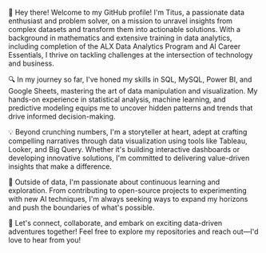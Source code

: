 👋 Hey there! Welcome to my GitHub profile! I'm Titus, a passionate data enthusiast and problem solver, on a mission to unravel insights from complex datasets and transform them into actionable solutions. With a background in mathematics and extensive training in data analytics, including completion of the ALX Data Analytics Program and AI Career Essentials, I thrive on tackling challenges at the intersection of technology and business.

🔍 In my journey so far, I've honed my skills in SQL, MySQL, Power BI, and Google Sheets, mastering the art of data manipulation and visualization. My hands-on experience in statistical analysis, machine learning, and predictive modeling equips me to uncover hidden patterns and trends that drive informed decision-making.

💡 Beyond crunching numbers, I'm a storyteller at heart, adept at crafting compelling narratives through data visualization using tools like Tableau, Looker, and Big Query. Whether it's building interactive dashboards or developing innovative solutions, I'm committed to delivering value-driven insights that make a difference.

🚀 Outside of data, I'm passionate about continuous learning and exploration. From contributing to open-source projects to experimenting with new AI techniques, I'm always seeking ways to expand my horizons and push the boundaries of what's possible.

🌟 Let's connect, collaborate, and embark on exciting data-driven adventures together! Feel free to explore my repositories and reach out—I'd love to hear from you!

<!---
T1toh/T1toh is a ✨ special ✨ repository because its `README.md` (this file) appears on your GitHub profile.
You can click the Preview link to take a look at your changes.
--->
